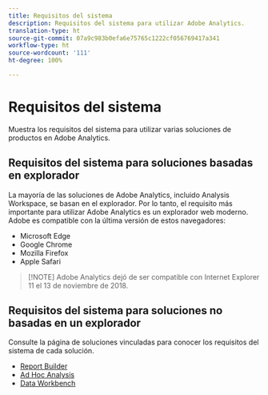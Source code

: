 ```yaml
---
title: Requisitos del sistema
description: Requisitos del sistema para utilizar Adobe Analytics.
translation-type: ht
source-git-commit: 07a9c983b0efa6e75765c1222cf056769417a341
workflow-type: ht
source-wordcount: '111'
ht-degree: 100%

---
```



# Requisitos del sistema

Muestra los requisitos del sistema para utilizar varias soluciones de productos en Adobe Analytics.

## Requisitos del sistema para soluciones basadas en explorador

La mayoría de las soluciones de Adobe Analytics, incluido Analysis Workspace, se basan en el explorador. Por lo tanto, el requisito más importante para utilizar Adobe Analytics es un explorador web moderno. Adobe es compatible con la última versión de estos navegadores:

* Microsoft Edge
* Google Chrome
* Mozilla Firefox
* Apple Safari

>[!NOTE] Adobe Analytics dejó de ser compatible con Internet Explorer 11 el 13 de noviembre de 2018.

## Requisitos del sistema para soluciones no basadas en un explorador

Consulte la página de soluciones vinculadas para conocer los requisitos del sistema de cada solución.

* [Report Builder](/help/analyze/report-builder/setup/system-requirements.md)
* [Ad Hoc Analysis ](/help/analyze/ad-hoc-analysis/c-getting-started.md)
* [Data Workbench](https://docs.adobe.com/content/help/es-ES/data-workbench/using/install/c-data-workbench-client-install.html)
